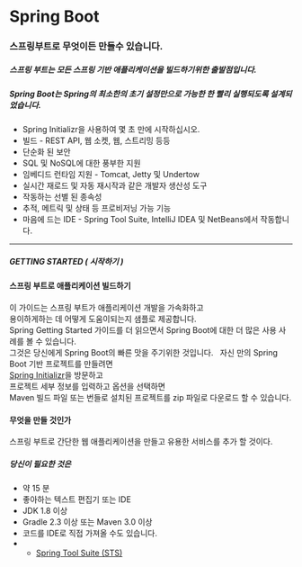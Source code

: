 # Spring Boot

### 스프링부트로 무엇이든 만들수 있습니다.

##### 스프링 부트는 모든 스프링 기반 애플리케이션을 빌드하기위한 출발점입니다.
##### Spring Boot는 Spring의 최소한의 초기 설정만으로 가능한 한 빨리 실행되도록 설계되었습니다.

- Spring Initializr을 사용하여 몇 초 만에 시작하십시오.
- 빌드 - REST API, 웹 소켓, 웹, 스트리밍 등등
- 단순화 된 보안
- SQL 및 NoSQL에 대한 풍부한 지원
- 임베디드 런타임 지원 - Tomcat, Jetty 및 Undertow
- 실시간 재로드 및 자동 재시작과 같은 개발자 생산성 도구
- 작동하는 선별 된 종속성
- 추적, 메트릭 및 상태 등 프로비저닝 가능 기능
- 마음에 드는 IDE - Spring Tool Suite, IntelliJ IDEA 및 NetBeans에서 작동합니다.

---
##### GETTING STARTED ( 시작하기 )

#### 스프링 부트로 애플리케이션 빌드하기
이 가이드는 스프링 부트가 애플리케이션 개발을 가속화하고   
용이하게하는 데 어떻게 도움이되는지 샘플로 제공합니다.  
Spring Getting Started 가이드를 더 읽으면서 Spring Boot에 대한 더 많은 사용 사례를 볼 수 있습니다.  
그것은 당신에게 Spring Boot의 빠른 맛을 주기위한 것입니다.  
자신 만의 Spring Boot 기반 프로젝트를 만들려면  
[Spring Initializr](https://start.spring.io/)을 방문하고  
프로젝트 세부 정보를 입력하고 옵션을 선택하면  
Maven 빌드 파일 또는 번들로 설치된 프로젝트를 zip 파일로 다운로드 할 수 있습니다.  

#### 무엇을 만들 것인가
스프링 부트로 간단한 웹 애플리케이션을 만들고 유용한 서비스를 추가 할 것이다.

##### 당신이 필요한 것은
- 약 15 분  
- 좋아하는 텍스트 편집기 또는 IDE  
- JDK 1.8 이상
- Gradle 2.3 이상 또는 Maven 3.0 이상
- 코드를 IDE로 직접 가져올 수도 있습니다.
- - [Spring Tool Suite (STS)](https://spring.io/guides/gs/sts/)




